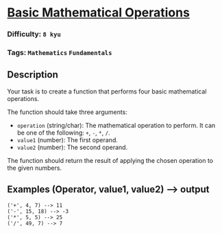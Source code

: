 # [Basic Mathematical Operations](https://www.codewars.com/kata/57356c55867b9b7a60000bd7/train/javascript)

### Difficulty: `8 kyu`

### Tags: `Mathematics` `Fundamentals`

## Description

Your task is to create a function that performs four basic mathematical operations.

The function should take three arguments:
- `operation` (string/char): The mathematical operation to perform. It can be one of the following: `+`, `-`, `*`, `/`.
- `value1` (number): The first operand.
- `value2` (number): The second operand.

The function should return the result of applying the chosen operation to the given numbers.

## Examples (Operator, value1, value2) --> output

```
('+', 4, 7) --> 11
('-', 15, 18) --> -3
('*', 5, 5) --> 25
('/', 49, 7) --> 7
```
